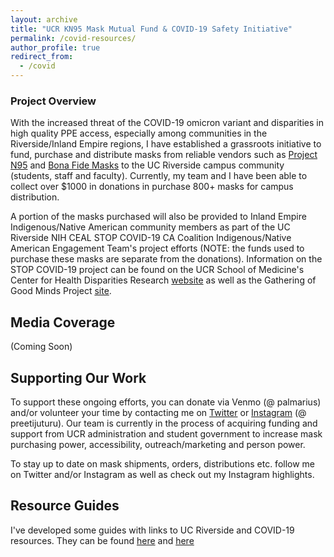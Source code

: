 ```yaml
---
layout: archive
title: "UCR KN95 Mask Mutual Fund & COVID-19 Safety Initiative"
permalink: /covid-resources/
author_profile: true
redirect_from:
  - /covid
---
```


### Project Overview

With the increased threat of the COVID-19 omicron variant and disparities in high quality PPE access, especially among communities in the Riverside/Inland Empire regions, I have established a grassroots initiative to fund, purchase and distribute masks from reliable vendors such as [Project N95](https://projectn95.org/) and [Bona Fide Masks](https://bonafidemasks.com/) to the UC Riverside campus community (students, staff and faculty). Currently, my team and I have been able to collect over $1000 in donations in purchase 800+ masks for campus distribution. 

A portion of the masks purchased will also be provided to Inland Empire Indigenous/Native American community members as part of the UC Riverside NIH CEAL STOP COVID-19 CA Coalition Indigenous/Native American Engagement Team's project efforts (NOTE: the funds used to purchase these masks are separate from the donations). Information on the STOP COVID-19 project can be found on the UCR School of Medicine's Center for Health Disparities Research [website](https://healthdisparities.ucr.edu/stop-covid-19-ca) as well as the Gathering of Good Minds Project [site](https://www.gogm.live/).  

## Media Coverage

(Coming Soon)


## Supporting Our Work

To support these ongoing efforts, you can donate via Venmo (@ palmarius) and/or volunteer your time by contacting me  on [Twitter](https://twitter.com/preetijuturu) or [Instagram](https://instagram.com/preetijuturu) (@ preetijuturu). Our team is currently in the process of acquiring funding and support from UCR administration and student government to increase mask purchasing power, accessibility, outreach/marketing and person power. 

To stay up to date on mask shipments, orders, distributions etc. follow me on Twitter and/or Instagram as well as check out my Instagram highlights. 

## Resource Guides

I've developed some guides with links to UC Riverside and COVID-19 resources. They can be found [here](https://tinyurl.com/ucr-resource-guide) and [here](https://tinyurl.com/ucr-covid-resources)
